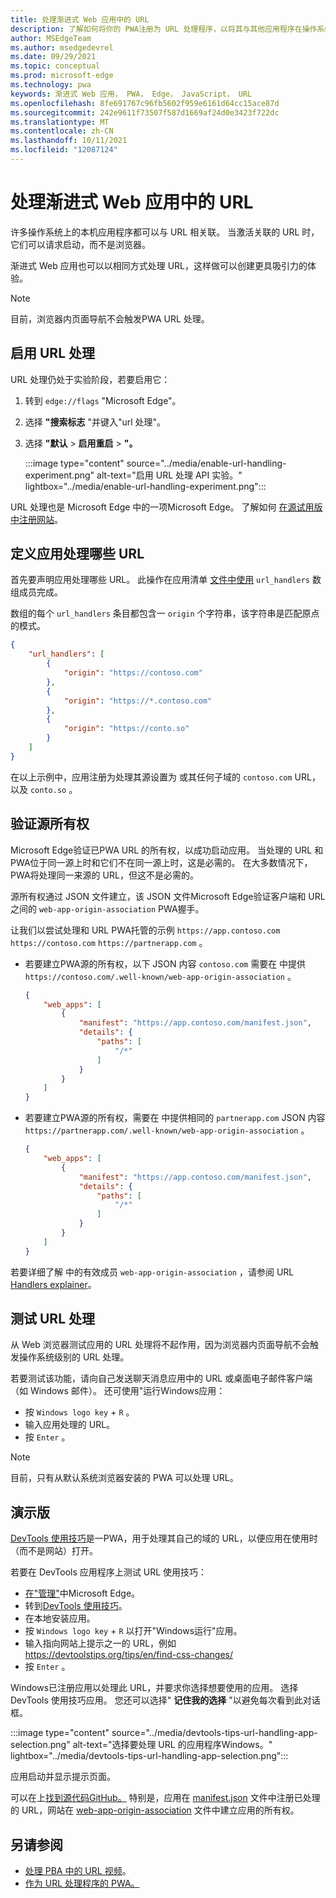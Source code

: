 ```yaml
---
title: 处理渐进式 Web 应用中的 URL
description: 了解如何将你的 PWA注册为 URL 处理程序，以将其与其他应用程序在操作系统中深入集成。
author: MSEdgeTeam
ms.author: msedgedevrel
ms.date: 09/29/2021
ms.topic: conceptual
ms.prod: microsoft-edge
ms.technology: pwa
keywords: 渐进式 Web 应用， PWA， Edge， JavaScript， URL
ms.openlocfilehash: 8fe691767c96fb5602f959e6161d64cc15ace87d
ms.sourcegitcommit: 242e9611f73507f587d1669af24d0e3423f722dc
ms.translationtype: MT
ms.contentlocale: zh-CN
ms.lasthandoff: 10/11/2021
ms.locfileid: "12087124"
---
```

# <a name="handle-urls-in-progressive-web-apps"></a>处理渐进式 Web 应用中的 URL

许多操作系统上的本机应用程序都可以与 URL 相关联。 当激活关联的 URL 时，它们可以请求启动，而不是浏览器。

渐进式 Web 应用也可以以相同方式处理 URL，这样做可以创建更具吸引力的体验。

> [!NOTE]
> 目前，浏览器内页面导航不会触发PWA URL 处理。


<!-- ====================================================================== -->
## <a name="enable-url-handling"></a>启用 URL 处理

URL 处理仍处于实验阶段，若要启用它：

1.  转到 `edge://flags` "Microsoft Edge"。
1.  选择 **"搜索标志** "并键入"url 处理"。
1.  选择 **"默认**  >  **启用重启**  >  **"。**

    :::image type="content" source="../media/enable-url-handling-experiment.png" alt-text="启用 URL 处理 API 实验。" lightbox="../media/enable-url-handling-experiment.png":::

URL 处理也是 Microsoft Edge 中的一项Microsoft Edge。 了解如何 [在源试用版中注册网站][OriginTrials]。


<!-- ====================================================================== -->
## <a name="define-which-urls-your-app-handles"></a>定义应用处理哪些 URL

首先要声明应用处理哪些 URL。 此操作在应用清单 [文件中使用][ManifestFileDoc] `url_handlers` 数组成员完成。

数组的每个 `url_handlers` 条目都包含一 `origin` 个字符串，该字符串是匹配原点的模式。

```json
{
    "url_handlers": [
        {
            "origin": "https://contoso.com"
        },
        {
            "origin": "https://*.contoso.com"
        },
        {
            "origin": "https://conto.so"
        }
    ]
}
```

在以上示例中，应用注册为处理其源设置为 或其任何子域的 `contoso.com` URL，以及 `conto.so` 。


<!-- ====================================================================== -->
## <a name="verify-the-origin-ownership"></a>验证源所有权

Microsoft Edge验证已PWA URL 的所有权，以成功启动应用。 当处理的 URL 和 PWA位于同一源上时和它们不在同一源上时，这是必需的。 在大多数情况下，PWA将处理同一来源的 URL，但这不是必需的。

源所有权通过 JSON 文件建立，该 JSON 文件Microsoft Edge验证客户端和 URL 之间的 `web-app-origin-association` PWA握手。

让我们以尝试处理和 URL PWA托管的示例 `https://app.contoso.com` `https://contoso.com` `https://partnerapp.com` 。

*  若要建立PWA源的所有权，以下 JSON 内容 `contoso.com` 需要在 中提供 `https://contoso.com/.well-known/web-app-origin-association` 。

    ```json
    {
        "web_apps": [
            {
                "manifest": "https://app.contoso.com/manifest.json",
                "details": {
                    "paths": [
                        "/*"
                    ]
                }
            }
        ]
    }
    ```

*  若要建立PWA源的所有权，需要在 中提供相同的 `partnerapp.com` JSON 内容 `https://partnerapp.com/.well-known/web-app-origin-association` 。

    ```json
    {
        "web_apps": [
            {
                "manifest": "https://app.contoso.com/manifest.json",
                "details": {
                    "paths": [
                        "/*"
                    ]
                }
            }
        ]
    }
    ```

若要详细了解 中的有效成员 `web-app-origin-association` ，请参阅 URL [Handlers explainer][WICGUrlHandlerExplainer]。


<!-- ====================================================================== -->
## <a name="testing-url-handling"></a>测试 URL 处理

从 Web 浏览器测试应用的 URL 处理将不起作用，因为浏览器内页面导航不会触发操作系统级别的 URL 处理。

若要测试该功能，请向自己发送聊天消息应用中的 URL 或桌面电子邮件客户端（如 Windows 邮件）。 还可使用"运行Windows应用：

*  按 `Windows logo key`  +  `R` 。
*  输入应用处理的 URL。
*  按 `Enter` 。

> [!NOTE]
> 目前，只有从默认系统浏览器安装的 PWA 可以处理 URL。


<!-- ====================================================================== -->
## <a name="demo"></a>演示版

[DevTools 使用技巧][DemoDevToolsTips]是一PWA，用于处理其自己的域的 URL，以便应用在使用时（而不是网站）打开。

若要在 DevTools 应用程序上测试 URL 使用技巧：

*  [在"管理"](#enable-url-handling)中Microsoft Edge。
*  转到[DevTools 使用技巧][DemoDevToolsTips]。
*  在本地安装应用。
*  按 `Windows logo key`  +  `R` 以打开"Windows运行"应用。
*  输入指向网站上提示之一的 URL，例如 https://devtoolstips.org/tips/en/find-css-changes/
*  按 `Enter` 。

Windows已注册应用以处理此 URL，并要求你选择想要使用的应用。 选择 DevTools 使用技巧应用。 您还可以选择" **记住我的选择** "以避免每次看到此对话框。

:::image type="content" source="../media/devtools-tips-url-handling-app-selection.png" alt-text="选择要处理 URL 的应用程序Windows。" lightbox="../media/devtools-tips-url-handling-app-selection.png":::

应用启动并显示提示页面。

可以在上[找到源代码GitHub。][DemoDevToolsTipsGitHub] 特别是，应用在 [manifest.json][DemoDevToolsTipsManifestJson] 文件中注册已处理的 URL，网站在 [web-app-origin-association][DemoDevToolsTipsWebAppOriginAssociation] 文件中建立应用的所有权。


<!-- ====================================================================== -->
## <a name="see-also"></a>另请参阅

*  [处理 PBA 中的 URL 视频][URLHandlingVideoTutorial]。
*  [作为 URL 处理程序的 PWA。][URLHandlersWebDev]


<!-- ====================================================================== -->
<!-- links -->
[WICGUrlHandlerExplainer]: https://github.com/WICG/pwa-url-handler/blob/main/explainer.md#web-app-origin-association-file "作为 URL 处理程序的 PWA |WICG"
[OriginTrials]: ./origin-trials.md#enroll-your-site-in-an-origin-trial "实验功能和来源试验|Microsoft Docs"
[URLHandlingVideoTutorial]: https://www.youtube.com/watch?v=jYc7ih9Xwqw "在渐进 Web 应用视频教程中本机处理 URL |YouTube"
[URLHandlersWebDev]: https://web.dev/pwa-url-handler/ "作为 URL 处理程序的 PWA |web.dev"
[DemoDevToolsTips]: https://devtoolstips.org/ "DevTools 使用技巧"
[DemoDevToolsTipsGitHub]: https://github.com/captainbrosset/devtools-tips/ "DevTools 使用技巧 |GitHub"
[DemoDevToolsTipsManifestJson]: https://github.com/captainbrosset/devtools-tips/blob/main/src/manifest.json
[DemoDevToolsTipsWebAppOriginAssociation]: https://github.com/captainbrosset/devtools-tips/blob/main/src/.well-known/web-app-origin-association
[ManifestFileDoc]: ./web-app-manifests.md "使用 Web 应用清单将渐进式 Web 应用集成到操作系统 | Microsoft Docs"
